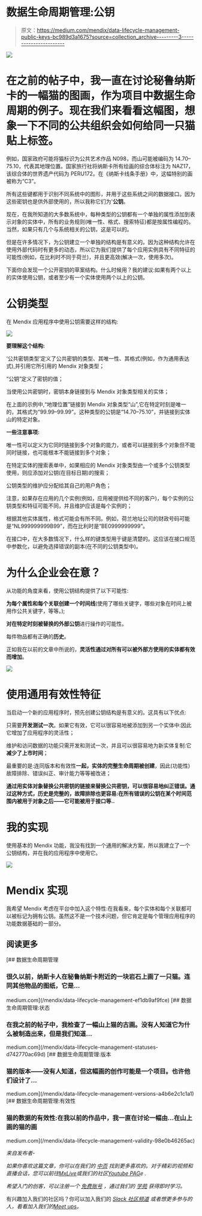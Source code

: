 # 数据生命周期管理:公钥

> 原文：<https://medium.com/mendix/data-lifecycle-management-public-keys-bc989d3a1675?source=collection_archive---------3----------------------->

![](img/ea6891aa8f646445271b122cdf04ea3a.png)

# 在之前的帖子中，我一直在讨论秘鲁纳斯卡的一幅猫的图画，作为项目中数据生命周期的例子。现在我们来看看这幅图，想象一下不同的公共组织会如何给同一只猫贴上标签。

例如，国家政府可能将猫标识为公共艺术作品 N098，而山可能被编码为 14.70–75.10，代表其地理位置。国家旅行社将纳斯卡所有绘画的综合体标注为 NAZ17，该综合体的世界遗产代码为 PERU172。在《纳斯卡线条手册》中，这幅特别的画被称为“C3”。

所有这些键都用于识别不同系统中的图形，并用于这些系统之间的数据接口。因为这些密钥也是供外部使用的，所以我称它们为'**公钥**。

现在，在我所知道的大多数系统中，每种类型的公钥都有一个单独的属性添加到表示对象的实体中，所有的业务规则(唯一性、格式、搜索特征)都是按属性编程的。当然，如果只有几个与系统相关的公钥，这是可以的。

但是在许多情况下，为公钥建立一个单独的结构是有意义的。因为这种结构允许在使用外部代码时有更多的动态，所以它为我们提供了每个应用实例具有不同特征的可能性(例如，在比利时不同于荷兰)，并且更高效(解决一次，使用多次)。

下面你会发现一个公开密钥的草案结构。什么时候用？我的建议:如果有两个以上的实体使用公钥，或者至少有一个实体使用两个以上的公钥。

# 公钥类型

在 Mendix 应用程序中使用公钥需要这样的结构:

![](img/6454b8ae2cacd289483cd32751c7544c.png)

**要理解这个结构:**

‘公共密钥类型’定义了公共密钥的类型、其唯一性、其格式(例如，作为通用表达式),并引用它所引用的 Mendix 对象类型；

“公钥”定义了密钥的值；

当使用公共密钥时，密钥本身链接到与 Mendix 对象类型相关的实体；

在上面的示例中,“地理位置”链接到 Mendix 对象类型“山”,它在特定时刻是唯一的，其格式为“99.99–99.99”。这种类型的公钥是“14.70–75.10”，并链接到实体山的特定对象。

**一些注意事项:**

唯一性可以定义为它同时链接到多个对象的能力，或者可以链接到多个对象但不能同时链接，也可能根本不能链接到多个对象；

在特定实体的搜索表单中，如果相应的 Mendix 对象类型由一个或多个公钥类型使用，则应添加对公钥(在目标日期)的搜索；

公钥类型的维护应分配给其自己的用户角色；

注意，如果存在应用的几个实例(例如，应用被提供给不同的客户)，每个实例的公钥类型和特征可能不同，并且维护应该是每个实例的；

根据其他实体属性，格式可能会有所不同。例如，荷兰地址公司的财政号码可能是“NL999999999B99”，而在比利时是“BE0999999999”。

在接口中，在大多数情况下，什么样的键类型用于键是清楚的。这应该在接口规范中参数化，以避免选择错误的副本(在不同的公钥类型中)。

# 为什么企业会在意？

从功能的角度来看，使用公钥结构提供了以下可能性:

**为每个属性和每个关联创建一个时间线**(使用了哪些关键字，哪些对象在时间上被用作公共关键字，等等。);

**对在特定时刻被替换的外部公钥**进行操作的可能性。

每件物品都有正确的**历史**。

正如我在以前的文章中所说的，**灵活性通过对所有可以被外部方使用的实体都有效而增加**。

![](img/9095925fed5d19ba898085953e9245c7.png)

# 使用通用有效性特征

当启动一个新的应用程序时，预先创建公钥结构是有意义的。这具有以下优点:

只需要**开发测试一次**。如果它有效，它可以很容易地被添加到另一个实体中:因此它增加了应用程序的灵活性；

维护和访问数据的功能只需开发和测试一次，并且可以很容易地为新实体复制:它**减少了上市时间**；

最重要的是:连同版本和有效性**一起，实体的完整生命周期被创建**，因此(功能性)故障排除、错误纠正、审计能力等等被改进；

**通过用实体对象替换公共密钥的链接来替换公共密钥，可以很容易地纠正错误。通过这种方式，历史是完整的，故障排除也更容易:在所有错误的公钥在某个时间范围内被用于对象之后——它可能被用于接口等..**

# 我的实现

使用基本的 Mendix 功能，我没有找到一个通用的解决方案，所以我建立了一个公钥结构，并在我的应用程序中使用它。

![](img/c3b137ed14ab332a9c5ae217e32dba79.png)

# Mendix 实现

我希望 Mendix 考虑在平台中加入这个特性:在我看来，每个实体和每个关联都可以被标记为拥有公钥。虽然这不是一个技术问题，但它肯定是每个管理应用程序的功能数据基础的一部分。

## 阅读更多

[](/mendix/data-lifecycle-management-ef1db9af9fce) [## 数据生命周期管理

### 很久以前，纳斯卡人在秘鲁纳斯卡附近的一块岩石上画了一只猫。连同其他物品的图纸，它是…

medium.com](/mendix/data-lifecycle-management-ef1db9af9fce) [](/mendix/data-lifecycle-management-statuses-d742770ac69d) [## 数据生命周期管理:状态

### 在我之前的帖子中，我检查了一幅山上猫的古画。没有人知道它为什么被制造出来，但是我们知道…

medium.com](/mendix/data-lifecycle-management-statuses-d742770ac69d) [](/mendix/data-lifecycle-management-versions-a4b6e2c1c1a1) [## 数据生命周期管理:版本

### 猫的版本——没有人知道，但这幅画的创作可能是一个项目。也许他们设计了…

medium.com](/mendix/data-lifecycle-management-versions-a4b6e2c1c1a1) [](/mendix/data-lifecycle-management-validity-98e0b46265ac) [## 数据生命周期管理:有效性

### 猫的数据的有效性:在我以前的作品中，我一直在讨论一幅由…在山上画的猫的画

medium.com](/mendix/data-lifecycle-management-validity-98e0b46265ac) 

*来自发布者-*

*如果你喜欢这篇文章，你可以在我们的* [*中页*](https://medium.com/mendix) *找到更多喜欢的。对于精彩的视频和直播会话，您可以前往*[*MxLive*](https://www.mendix.com/live/)*或我们的社区*[*Youtube PAG*](https://www.youtube.com/c/MendixCommunity/community)*e .*

*希望入门的创客，可以注册一个* [*免费账号*](https://signup.mendix.com/link/signup/?source=direct) *，通过我们的* [*学苑*](https://academy.mendix.com/link/home) *获得即时学习。*

有兴趣加入我们的社区吗？你可以加入我们的 [*Slack 社区频道*](https://join.slack.com/t/mendixcommunity/shared_invite/zt-hwhwkcxu-~59ywyjqHlUHXmrw5heqpQ) *或者想更多参与的人，看看加入我们的*[*Meet ups*](https://developers.mendix.com/meetups/#meetupsNearYou)*。*